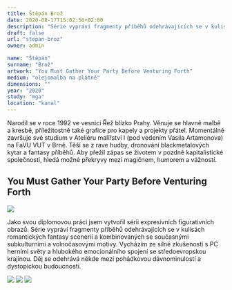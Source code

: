 ```yaml
---
title: Štěpán Brož
date: 2020-08-17T15:02:56+02:00
description: "Série vypráví fragmenty příběhů odehrávajících se v kulisách romantických fantasy scenerií a kombinovaných se současnými subkulturními a volnočasovými motivy."
draft: false
url: "stepan-broz"
owner: admin

name: "Štěpán"
surname: "Brož"
artwork: "You Must Gather Your Party Before Venturing Forth"
medium: "olejomalba na plátně"
dimensions: ""
year: "2020"
study: "mga"
location: "kanal"
---
```


Narodil se v roce 1992 ve vesnici Řež blízko Prahy. Věnuje se hlavně malbě a kresbě, příležitostně také grafice pro kapely a projekty přátel. Momentálně završuje své studium v Ateliéru malířství I (pod vedením Vasila Artamonova) na FaVU VUT v Brně. Těší se z rave hudby, dronování blackmetalových kytar a fantasy příběhů. Aby přežil zápas se životem v pozdně kapitalistické společnosti, hledá možné překryvy mezi magičnem, humorem a vážností.


## You Must Gather Your Party Before Venturing Forth

![](/2020/broz/1.jpg)

Jako svou diplomovou práci jsem vytvořil sérii expresivních figurativních obrazů. Série vypráví fragmenty příběhů odehrávajících se v kulisách romantických fantasy scenerií a kombinovaných se současnými subkulturními a volnočasovými motivy. Vycházím ze silné zkušenosti s PC herními světy a hlubokého emocionálního spojení se středoevropskou krajinou. Děj se odehrává někde mezi pohádkovou dávnominulostí a dystopickou budoucností.

![](/2020/broz/2.jpg)
![](/2020/broz/3.jpg)
![](/2020/broz/4.jpg)
